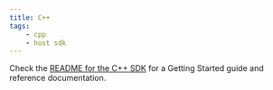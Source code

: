 ```yaml
---
title: C++
tags:
    - cpp
    - host sdk
---
```


Check the [README for the C++ SDK](https://github.com/extism/cpp-sdk#readme) for a Getting Started guide and reference documentation.
